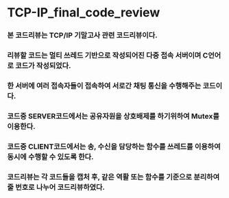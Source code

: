 # TCP-IP_final_code_review
### 본 코드리뷰는 TCP/IP 기말고사 관련 코드리뷰이다.
### 리뷰할 코드는 멀티 쓰레드 기반으로 작성되어진 다중 접속 서버이며 C언어로 코드가 작성되었다.
### 한 서버에 여러 접속자들이 접속하여 서로간 채팅 통신을 수행해주는 코드이다.
### 코드중 SERVER코드에서는 공유자원을 상호배제를 하기위하여 Mutex를 이용한다.
### 코드중 CLIENT코드에서는 송, 수신을 담당하는 함수를 쓰레드를 이용하여 동시에 수행할 수 있도록 한다.
### 코드리뷰는 각 코드들을 캡처 후, 같은 역활 또는 함수를 기준으로 분리하여 줄 번호로 나누어 코드리뷰하였다.
